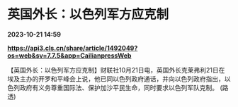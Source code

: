 # 英国外长：以色列军方应克制

**2023-10-21 14:59**

**https://api3.cls.cn/share/article/1492049?os=web&sv=7.7.5&app=CailianpressWeb**

【英国外长：以色列军方应克制】财联社10月21日电，英国外长克莱弗利21日在埃及主办的开罗和平峰会上说，他已同以色列政府通话，并向以色列政府指出，以色列政府有义务尊重国际法、保护加沙平民生命，同时要求以色列军队克制。 (路透)